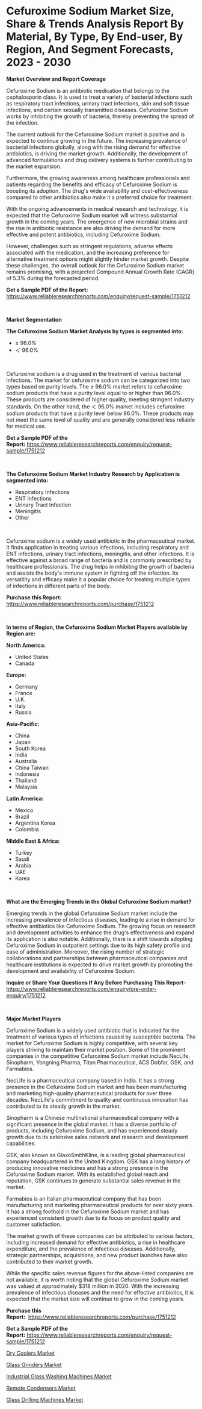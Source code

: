 <p><h1>Cefuroxime Sodium Market Size, Share & Trends Analysis Report By Material, By Type, By End-user, By Region, And Segment Forecasts, 2023 - 2030</h1></p><p><strong>Market Overview and Report Coverage</strong></p>
<p><p>Cefuroxime Sodium is an antibiotic medication that belongs to the cephalosporin class. It is used to treat a variety of bacterial infections such as respiratory tract infections, urinary tract infections, skin and soft tissue infections, and certain sexually transmitted diseases. Cefuroxime Sodium works by inhibiting the growth of bacteria, thereby preventing the spread of the infection.</p><p>The current outlook for the Cefuroxime Sodium market is positive and is expected to continue growing in the future. The increasing prevalence of bacterial infections globally, along with the rising demand for effective antibiotics, is driving the market growth. Additionally, the development of advanced formulations and drug delivery systems is further contributing to the market expansion.</p><p>Furthermore, the growing awareness among healthcare professionals and patients regarding the benefits and efficacy of Cefuroxime Sodium is boosting its adoption. The drug's wide availability and cost-effectiveness compared to other antibiotics also make it a preferred choice for treatment.</p><p>With the ongoing advancements in medical research and technology, it is expected that the Cefuroxime Sodium market will witness substantial growth in the coming years. The emergence of new microbial strains and the rise in antibiotic resistance are also driving the demand for more effective and potent antibiotics, including Cefuroxime Sodium.</p><p>However, challenges such as stringent regulations, adverse effects associated with the medication, and the increasing preference for alternative treatment options might slightly hinder market growth. Despite these challenges, the overall outlook for the Cefuroxime Sodium market remains promising, with a projected Compound Annual Growth Rate (CAGR) of 5.3% during the forecasted period.</p></p>
<p><strong>Get a Sample PDF of the Report:</strong> <a href="https://www.reliableresearchreports.com/enquiry/request-sample/1751212">https://www.reliableresearchreports.com/enquiry/request-sample/1751212</a></p>
<p>&nbsp;</p>
<p><strong>Market Segmentation</strong></p>
<p><strong>The Cefuroxime Sodium Market Analysis by types is segmented into:</strong></p>
<p><ul><li>≥ 96.0%</li><li>＜ 96.0%</li></ul></p>
<p>&nbsp;</p>
<p><p>Cefuroxime sodium is a drug used in the treatment of various bacterial infections. The market for cefuroxime sodium can be categorized into two types based on purity levels. The ≥ 96.0% market refers to cefuroxime sodium products that have a purity level equal to or higher than 96.0%. These products are considered of higher quality, meeting stringent industry standards. On the other hand, the ＜ 96.0% market includes cefuroxime sodium products that have a purity level below 96.0%. These products may not meet the same level of quality and are generally considered less reliable for medical use.</p></p>
<p><strong>Get a Sample PDF of the Report:</strong>&nbsp;<a href="https://www.reliableresearchreports.com/enquiry/request-sample/1751212">https://www.reliableresearchreports.com/enquiry/request-sample/1751212</a></p>
<p>&nbsp;</p>
<p><strong>The Cefuroxime Sodium Market Industry Research by Application is segmented into:</strong></p>
<p><ul><li>Respiratory Infections</li><li>ENT Infections</li><li>Urinary Tract Infection</li><li>Meningitis</li><li>Other</li></ul></p>
<p>&nbsp;</p>
<p><p>Cefuroxime sodium is a widely used antibiotic in the pharmaceutical market. It finds application in treating various infections, including respiratory and ENT infections, urinary tract infections, meningitis, and other infections. It is effective against a broad range of bacteria and is commonly prescribed by healthcare professionals. The drug helps in inhibiting the growth of bacteria and assists the body's immune system in fighting off the infection. Its versatility and efficacy make it a popular choice for treating multiple types of infections in different parts of the body.</p></p>
<p><strong>Purchase this Report:</strong>&nbsp; <a href="https://www.reliableresearchreports.com/purchase/1751212">https://www.reliableresearchreports.com/purchase/1751212</a></p>
<p>&nbsp;</p>
<p><strong>In terms of Region, the Cefuroxime Sodium Market Players available by Region are:</strong></p>
<p>
    <p> <strong> North America: </strong>
        <ul>
            <li>United States</li>
            <li>Canada</li>
        </ul>
        </p> 
    <p> <strong> Europe: </strong>
        <ul>
            <li>Germany</li>
            <li>France</li>
            <li>U.K.</li>
            <li>Italy</li>
            <li>Russia</li>
        </ul>
        </p> 
    <p> <strong> Asia-Pacific: </strong>
        <ul>
            <li>China</li>
            <li>Japan</li>
            <li>South Korea</li>
            <li>India</li>
            <li>Australia</li>
            <li>China Taiwan</li>
            <li>Indonesia</li>
            <li>Thailand</li>
            <li>Malaysia</li>
        </ul>
        </p> 
    <p> <strong> Latin America: </strong>
        <ul>
            <li>Mexico</li>
            <li>Brazil</li>
            <li>Argentina Korea</li>
            <li>Colombia</li>
        </ul>
        </p> 
    <p> <strong> Middle East & Africa: </strong>
        <ul>
            <li>Turkey</li>
            <li>Saudi</li>
            <li>Arabia</li>
            <li>UAE</li>
            <li>Korea</li>
        </ul>
    </p>
    </p>
<p>&nbsp;</p>
<p><strong>What are the Emerging Trends in the Global Cefuroxime Sodium market?</strong></p>
<p><p>Emerging trends in the global Cefuroxime Sodium market include the increasing prevalence of infectious diseases, leading to a rise in demand for effective antibiotics like Cefuroxime Sodium. The growing focus on research and development activities to enhance the drug's effectiveness and expand its application is also notable. Additionally, there is a shift towards adopting Cefuroxime Sodium in outpatient settings due to its high safety profile and ease of administration. Moreover, the rising number of strategic collaborations and partnerships between pharmaceutical companies and healthcare institutions is expected to drive market growth by promoting the development and availability of Cefuroxime Sodium.</p></p>
<p><strong>Inquire or Share Your Questions If Any Before Purchasing This Report</strong>- <a href="https://www.reliableresearchreports.com/enquiry/pre-order-enquiry/1751212">https://www.reliableresearchreports.com/enquiry/pre-order-enquiry/1751212</a></p>
<p>&nbsp;</p>
<p><strong>Major Market Players</strong></p>
<p><p>Cefuroxime Sodium is a widely used antibiotic that is indicated for the treatment of various types of infections caused by susceptible bacteria. The market for Cefuroxime Sodium is highly competitive, with several key players striving to maintain their market position. Some of the prominent companies in the competitive Cefuroxime Sodium market include NecLife, Sinopharm, Yongning Pharma, Titan Pharmaceutical, ACS Dobfar, GSK, and Farmabios. </p><p>NecLife is a pharmaceutical company based in India. It has a strong presence in the Cefuroxime Sodium market and has been manufacturing and marketing high-quality pharmaceutical products for over three decades. NecLife's commitment to quality and continuous innovation has contributed to its steady growth in the market. </p><p>Sinopharm is a Chinese multinational pharmaceutical company with a significant presence in the global market. It has a diverse portfolio of products, including Cefuroxime Sodium, and has experienced steady growth due to its extensive sales network and research and development capabilities.</p><p>GSK, also known as GlaxoSmithKline, is a leading global pharmaceutical company headquartered in the United Kingdom. GSK has a long history of producing innovative medicines and has a strong presence in the Cefuroxime Sodium market. With its established global reach and reputation, GSK continues to generate substantial sales revenue in the market.</p><p>Farmabios is an Italian pharmaceutical company that has been manufacturing and marketing pharmaceutical products for over sixty years. It has a strong foothold in the Cefuroxime Sodium market and has experienced consistent growth due to its focus on product quality and customer satisfaction. </p><p>The market growth of these companies can be attributed to various factors, including increased demand for effective antibiotics, a rise in healthcare expenditure, and the prevalence of infectious diseases. Additionally, strategic partnerships, acquisitions, and new product launches have also contributed to their market growth.</p><p>While the specific sales revenue figures for the above-listed companies are not available, it is worth noting that the global Cefuroxime Sodium market was valued at approximately $318 million in 2020. With the increasing prevalence of infectious diseases and the need for effective antibiotics, it is expected that the market size will continue to grow in the coming years.</p></p>
<p><strong>Purchase this Report:</strong>&nbsp;&nbsp;<a href="https://www.reliableresearchreports.com/purchase/1751212">https://www.reliableresearchreports.com/purchase/1751212</a></p>
<p></p>
<p><strong>Get a Sample PDF of the Report:</strong>&nbsp;<a href="https://www.reliableresearchreports.com/enquiry/request-sample/1751212">https://www.reliableresearchreports.com/enquiry/request-sample/1751212</a></p>
<p><p><a href="https://medium.com/@shanelerde/dry-coolers-market-research-report-its-history-and-forecast-2023-to-2030-c48170de6b9b">Dry Coolers Market</a></p><p><a href="https://medium.com/@isomjohnson/decoding-glass-grinders-market-metrics-market-share-trends-and-growth-patterns-750a0b064556">Glass Grinders Market</a></p><p><a href="https://medium.com/@tommiefadel2023/industrial-glass-washing-machines-market-exploring-market-share-market-trends-and-future-growth-e57600237198">Industrial Glass Washing Machines Market</a></p><p><a href="https://medium.com/@skylargrant2023/remote-condensers-market-furnishes-information-on-market-share-market-trends-and-market-growth-5e3696b2d0c6">Remote Condensers Market</a></p><p><a href="https://medium.com/@edwinsporer/glass-drilling-machines-nbsp-market-focuses-on-market-share-size-and-projected-forecast-till-2030-5fee4333ad71">Glass Drilling Machines Market</a></p></p>